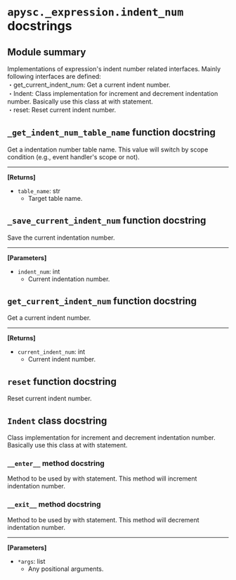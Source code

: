 # `apysc._expression.indent_num` docstrings

## Module summary

Implementations of expression's indent number related interfaces. Mainly following interfaces are defined: <br>・get_current_indent_num: Get a current indent number. <br>・Indent: Class implementation for increment and decrement indentation number. Basically use this class at with statement. <br>・reset: Reset current indent number.

## `_get_indent_num_table_name` function docstring

Get a indentation number table name. This value will switch by scope condition (e.g., event handler's scope or not).<hr>

**[Returns]**

- `table_name`: str
  - Target table name.

## `_save_current_indent_num` function docstring

Save the current indentation number.<hr>

**[Parameters]**

- `indent_num`: int
  - Current indentation number.

## `get_current_indent_num` function docstring

Get a current indent number.<hr>

**[Returns]**

- `current_indent_num`: int
  - Current indent number.

## `reset` function docstring

Reset current indent number.

## `Indent` class docstring

Class implementation for increment and decrement indentation number. Basically use this class at with statement.

### `__enter__` method docstring

Method to be used by with statement. This method will increment indentation number.

### `__exit__` method docstring

Method to be used by with statement. This method will decrement indentation number.<hr>

**[Parameters]**

- `*args`: list
  - Any positional arguments.